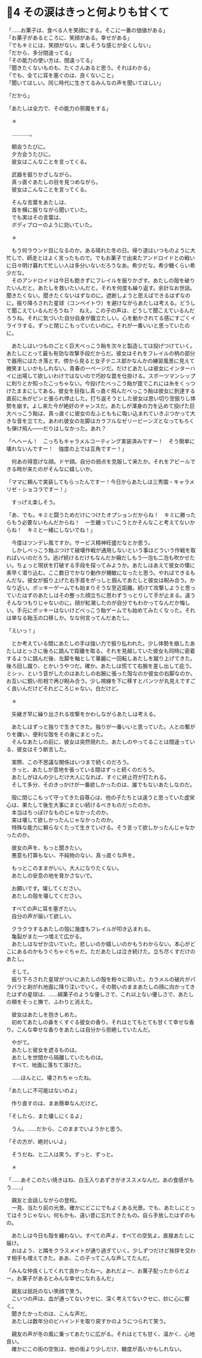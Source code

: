 ﻿# 🍬4 その涙はきっと何よりも甘くて

「……お菓子は、食べる人を笑顔にする。そこに一番の価値がある」  
「お菓子があるところに、笑顔がある。幸せがある」  
「でもキミには、笑顔がない。楽しそうな感じが全くしない」  
「だから、多分間違ってる」  
「その能力の使い方は、間違ってる」  
「聞きたくないものも、たくさんあると思う。それはわかる」  
「でも、全てに耳を塞ぐのは、良くないこと」  
「聞いてほしい。同じ時代に生きてるみんなの声を聞いてほしい」

「だから」

「あたしは全力で、その能力の邪魔をする」

　＊

　…………。

　朝会うたびに。  
　夕方会うたびに。  
　彼女はこんなことを言ってくる。

　武器を振りかざしながら。  
　真っ直ぐあたしの目を見つめながら。  
　彼女はこんなことを言ってくる。

　そんな言葉をあたしは、  
　首を横に振りながら聞いていた。  
　でも実はその言葉は、  
　ボディブローのように効いていた。

　＊

　もう何ラウンド目になるのか。ある晴れた冬の日。帰り道はいつものように大忙しで、師走とはよく言ったもので。でもお菓子で出来たアンドロイドとの戦いに日々明け暮れて忙しい人は多分いないだろうなあ。希少だな。希少糖くらい希少だな。  
　そのアンドロイドは今日も飽きずにフレイルを振りかざす。あたしの殻を破りたいんだと。あたしを救いたいんだと。それを何度も繰り返す。余計なお世話。聞きたくない。聞きたくないはずなのに。遮断しようと思えばできるはずなのに。振り降ろされた星球（コンペイトウ）を避けながらあたしは考える。どうして聞こえているんだろうね？　ねえ。この子の声は、どうして聞こえているんだろうね。それに気づいた自分自身が腹立たしい。心を動かされてる感にすごくイライラする。ずっと閉じこもっていたいのに。それが一番いいと思っていたのに。

　あたしはいつものごとく巨大べっこう飴を次々と製造しては投げつけていく。あたしにとって最も有効な攻撃手段だからだ。彼女はそれをフレイルの柄の部分で器用にはたき落とす。傍から見ると女子テニス部かなんかの練習風景に見えて微笑ましいかもしれない。青春の一ページだ。だけどあたしは彼女にインターハイに出場して欲しいわけではないので巧妙な罠を仕掛ける。スポーツマンシップに則りとか知ったこっちゃない。今投げたべっこう飴が罠でこれには糸をくっつけたままにしてある。彼女を目指し真っ直ぐ飛んだべっこう飴は彼女に到達する直前に糸がピンと張られ停止した。打ち返そうとした彼女は思い切り空振りし体勢を崩す。よし来た今が絶好のチャンスだ。あたしが渾身の力を込めて投げた巨大べっこう飴は、真っ直ぐに彼女の左ふとももに吸い込まれていきぶつかって大きな音を立てた。あわれ彼女の左脚はカラフルなゼリービーンズとなってもろくも弾け飛ん――だりはしなかった。あれ？

「へへーん！　こっちもキャラメルコーティング実装済みですー！　そう簡単に壊れないんですー！　強度の上では互角ですー！」

　何あの得意げな顔。ドヤ顔。自分の弱点を克服して来たか。それをアピールできる時が来たのがそんなに嬉しいか。

「ママに頼んで実装してもらったんですー！今日からあたしは三秀園・キャラメリゼ・ショコラですー！」

　すっげえ楽しそう。

「あ、でも。キミと闘うためだけにつけたオプションだからね！　キミに勝ったらもう必要ないもんだからね！　一生纏っていこうとかそんなこと考えてないからね！　キミと一緒にしないでね！」

　今度はツンデレ風ですか。サービス精神旺盛だなとか思う。  
　しかしべっこう飴ぶつけて破壊作戦が通用しないという事はどういう作戦を取ればいいのだろう。逃げ続けるだけもなんだか癪だしもう一泡も二泡も吹かせたい。ちょっと現状を打破する手段を探ってみようか。あたしはあえて彼女の懐に素早く潜り込む。ここ数日でかなり動作が機敏になったと思う。やればできるもんだな。彼女が振り上げた右手首をがっしと掴んであたしと彼女は睨み合う。かなり近い。ポッキーゲームでも始まりそうな至近距離。続けて攻撃しようと思っていたはずのあたしはその整った顔立ちに思わずうっとりして手が止まる。違うそんなつもりじゃないのに。顔が紅潮したのが自分でもわかってなんだか悔しい。手元にポッキーはないけどべっこう飴ゲームでも始めてみたくなった。それは単なる飴玉の口移しか。なな何言ってんだあたし。

「えいっ！」

　とか考えている間にあたしの手は強い力で振り払われた。少し体勢を崩したあたしはとっさに後ろに跳んで距離を取る。それを見越していた彼女も同時に密着するように跳んだ後、左脚を軸として華麗に一回転しあたしを蹴り上げてきた。後ろ回し蹴り、とかいうやつだ。確か。あたしは慌てて右腕を差し出して庇う。ミシッ、という音がしたのはあたしの右腕に張った殻なのか彼女の右脚なのか。お互いに鋭い形相で再び睨み合う。少し視線を下に移すとパンツが丸見えですごく良いんだけどそれどころじゃない。白だけど。

　＊

　矢継ぎ早に繰り出される攻撃をかわしながらあたしは考える。

　あたしはずっと独りで生きてきた。独りが一番いいと思っていた。人との繋がりを嫌い、便利な殻をその身にまとった。  
　そんなあたしの前に、彼女は突然現れた。あたしのやってることは間違っている、彼女はそう断言した。

　実際、この不思議な関係はいつまで続くのだろう。  
　きっと、あたしが意地を張っている間はずっと続くのだろう。  
　あたしがほんの少しだけ大人になれば、すぐに終止符が打たれる。  
　そして多分、そのきっかけが一番欲しかったのは、誰でもないあたしなのだ。

　殻に閉じこもって守ってきた自尊心は、他の子たちとは違うと思っていた虚栄心は、果たして後生大事にまとい続けるべきものだったのか。  
　本当はちっぽけなものじゃなかったのか。  
　実は壊して欲しかったんじゃなかったのか。  
　特殊な能力に頼らなくたって生きていける。そう言って欲しかったんじゃなかったのか。

　彼女の声を、もっと聞きたい。  
　悪意も打算もない、不純物のない、真っ直ぐな声を。

　もっとこのままがいい。大人になりたくない。  
　あたしの安息の地を脅かさないで。

　お願いです。壊してください。  
　あたしの殻を壊してください。

　すべての声に耳を塞ぎたい。  
　自分の声が届いて欲しい。

　クラクラするあたしの殻に幾度もフレイルが叩き込まれる。  
　亀裂がまた一つ増えて広がる。  
　あたしはなぜか泣いていた。悲しいのか嬉しいのかもうわからない。本心がどこにあるのかもうぐちゃぐちゃだ。ただあたしは泣き続けた。立ち尽くすだけのあたし。

　そして。  
　振り下ろされた星球がついにあたしの殻を粉々に砕いた。カラメルの破片がパラパラと剥がれ地面に降り注いでいく。その勢いのままあたしの顔に向かってきたはずの星球は、……綿菓子のような優しさで、これ以上ない優しさで、あたしの頬をそっと撫で、ふわりと消えた。

　彼女はあたしを抱きしめた。　  
　初めてあたしの鼻をくすぐる彼女の香り。それはとてもとても甘くて幸せな香り。こんな幸せな香りをあたしは自分から拒絶していたんだ。

　やがて。  
　あたしと彼女を遮るものは。  
　あたしを世間から隔離していたものは。  
　すべて、地面に落ちて溶けた。

　……ほんとに、壊されちゃったね。

「あたしに不可能はないのよ」

　作り直すのは、まあ簡単なんだけど。

「そしたら、また壊しにくるよ」

　うん。……だから、このままでいようかと思う。

「その方が、絶対いいよ」

　そうだね、と二人は笑う。ずっと、ずっと。

　＊

「……あそこのたい焼きはね、白玉入りあずきがオススメなんだ。あの食感がもう……」

　親友と会話しながらの登校。  
　一見、当たり前の光景。確かにどこにでもよくある光景。でも、あたしにとってはそうじゃない。何もかも、遠い昔に忘れてきたもの。自ら手放したはずのもの。

　あたしは今日も殻を纏わない。すべての声よ、すべての空気よ。直接あたしに届け。  
　おはよう、と隣をクラスメイトが通り過ぎていく。少しずつだけど挨拶を交わす相手も増えてきた。ああ、この子ってこんな声してたんだ。

「みんな仲良くしてくれて良かったねー。あれだよー、お菓子配ったからだよー。お菓子があるとみんな幸せになれるんだ」

　親友は屈託のない笑顔で笑う。  
　こいつの声は、血が通ってないクセに、深く考えてないクセに、妙に心に響く。  
　聞きたかったのは、こんな声だ。  
　あたしは数年分のビハインドを取り戻すかのようにつられて笑う。

　親友の声が冬の風に乗ってあたりに広がる。それはとても甘く、温かく、心地良い。  
　確かにこの街の空気は、他の街より少しだけ、糖度が高いかもしれない。